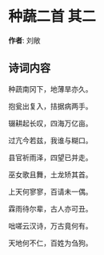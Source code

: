 # 种蔬二首  其二

**作者**: 刘敞

## 诗词内容

种蔬南冈下，地薄旱亦久。

抱瓮出复入，拮据病两手。

辍耕起长叹，四海万亿亩。

过亢今若兹，我谁与糊口。

县官祈雨泽，四望已并走。

巫女歌且舞，土龙矫其首。

上天何寥寥，百请未一偶。

霖雨待尔辈，古人亦可丑。

咄嗟云汉诗，万古竟何有。

天地何不仁，百姓为刍狗。

